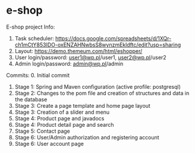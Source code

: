 # e-shop
E-shop project
Info:
1. Task scheduler: https://docs.google.com/spreadsheets/d/1XQr-ch1mCtY853IDO-oxENZAHNwbsS8wynzmEkldftc/edit?usp=sharing
2. Layout: https://demo.themeum.com/html/eshopper/
3. User login/password: user1@wp.pl/user1, user2@wp.pl/user2
4. Admin login/password: admin@wp.pl/admin

Commits:
0. Initial commit
1. Stage 1: Spring and Maven configuration (active profile: postgresql)
2. Stage 2: Changes to the pom file and creation of structures and data in the database
3. Stage 3: Create a page template and home page layout
4. Stage 3: Creation of a slider and menu
5. Stage 4: Product page and javadocs
6. Stage 4: Product detail page and search
7. Stage 5: Contact page
8. Stage 6: User/Admin authorization and registering account
9. Stage 6: User account page